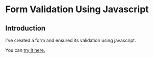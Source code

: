 # Form Validation Using Javascript


## Introduction
I've created a form and ensured its validation using javascript. 


You can [try it here.]()